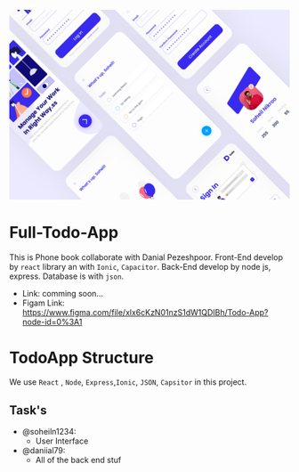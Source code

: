 ![Calculator UI Design](https://github.com/soheilnikroo/Full-Todo-App/blob/master/TodoApp-Preview.png)

# Full-Todo-App
This is Phone book collaborate with Danial Pezeshpoor. Front-End develop by `react` library an with `Ionic`, `Capacitor`. Back-End develop by node js, express. Database is with `json`.

- Link: comming soon...
- Figam Link: https://www.figma.com/file/xlx6cKzN01nzS1dW1QDIBh/Todo-App?node-id=0%3A1

# TodoApp Structure

We use  `React` , `Node`, `Express`,`Ionic`, `JSON`, `Capsitor` in this project.

## Task's

- @soheiln1234:
  - User Interface
- @daniial79:
  - All of the back end stuf
